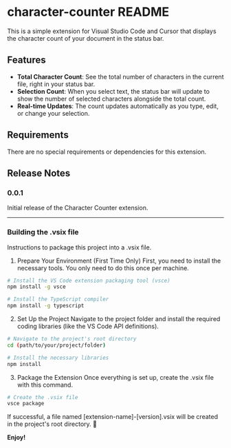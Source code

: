 # character-counter README

This is a simple extension for Visual Studio Code and Cursor that displays the character count of your document in the status bar.

## Features

*   **Total Character Count**: See the total number of characters in the current file, right in your status bar.
*   **Selection Count**: When you select text, the status bar will update to show the number of selected characters alongside the total count.
*   **Real-time Updates**: The count updates automatically as you type, edit, or change your selection.

## Requirements

There are no special requirements or dependencies for this extension.

## Release Notes

### 0.0.1

Initial release of the Character Counter extension.

---

### Building the .vsix file
Instructions to package this project into a .vsix file.

1. Prepare Your Environment (First Time Only)
First, you need to install the necessary tools. You only need to do this once per machine.
```bash
# Install the VS Code extension packaging tool (vsce)
npm install -g vsce

# Install the TypeScript compiler
npm install -g typescript
```

2. Set Up the Project
Navigate to the project folder and install the required coding libraries (like the VS Code API definitions).
```bash
# Navigate to the project's root directory
cd (path/to/your/project/folder)

# Install the necessary libraries
npm install
```

3. Package the Extension
Once everything is set up, create the .vsix file with this command.

```bash
# Create the .vsix file
vsce package
```

If successful, a file named [extension-name]-[version].vsix will be created in the project's root directory. 🎉

**Enjoy!**